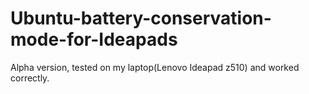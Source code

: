 # Ubuntu-battery-conservation-mode-for-Ideapads
Alpha version, tested on my laptop(Lenovo Ideapad z510) and worked correctly. 
